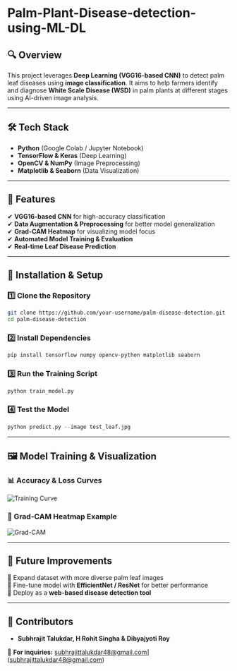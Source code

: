 # Palm-Plant-Disease-detection-using-ML-DL

## 🔍 Overview  
This project leverages **Deep Learning (VGG16-based CNN)** to detect palm leaf diseases using **image classification**. It aims to help farmers identify and diagnose **White Scale Disease (WSD)** in palm plants at different stages using AI-driven image analysis.  

---

## 🛠 Tech Stack  
- **Python** (Google Colab / Jupyter Notebook)  
- **TensorFlow & Keras** (Deep Learning)  
- **OpenCV & NumPy** (Image Preprocessing)  
- **Matplotlib & Seaborn** (Data Visualization)  

---

## 📌 Features  
✔ **VGG16-based CNN** for high-accuracy classification  
✔ **Data Augmentation & Preprocessing** for better model generalization  
✔ **Grad-CAM Heatmap** for visualizing model focus  
✔ **Automated Model Training & Evaluation**  
✔ **Real-time Leaf Disease Prediction**  

---

## 📜 Installation & Setup  
### 1️⃣ Clone the Repository  
```bash
git clone https://github.com/your-username/palm-disease-detection.git
cd palm-disease-detection
```

### 2️⃣ Install Dependencies  
```bash
pip install tensorflow numpy opencv-python matplotlib seaborn
```

### 3️⃣ Run the Training Script  
```python
python train_model.py
```

### 4️⃣ Test the Model  
```python
python predict.py --image test_leaf.jpg
```

---

## 🖼 Model Training & Visualization  
### 📊 Accuracy & Loss Curves  
![Training Curve](assets/training_curve.png)  

### 📍 Grad-CAM Heatmap Example  
![Grad-CAM](assets/grad_cam_example.png)  

---



## 🚀 Future Improvements  
🔹 Expand dataset with more diverse palm leaf images  
🔹 Fine-tune model with **EfficientNet / ResNet** for better performance  
🔹 Deploy as a **web-based disease detection tool**  

---

## 🤝 Contributors  
- **Subhrajit Talukdar, H Rohit Singha & Dibyajyoti Roy**

📩 **For inquiries:** subhrajittalukdar48@gmail.com](subhrajittalukdar48@gmail.com)  
